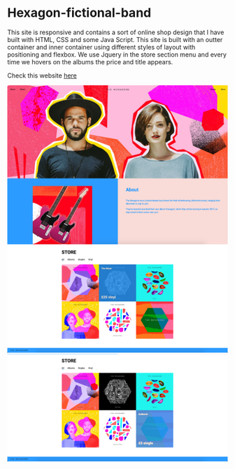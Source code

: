 
# Hexagon-fictional-band

This site is responsive and contains a sort of online shop design that I have built with HTML, CSS and some Java Script. 
This site is built with an outter container and inner container using different styles of layout with positioning and flexbox. 
We use Jquery in the store section menu and every time we hovers on the albums the price and title appears. 

Check this website [here](https://hexagon-homework5.superhi.com)



<img src="images/hexagon-1.png" width="680">
<img src="images/hexagon-2.png" width="680">
<img src="images/hexagon-3.png" width="680">
